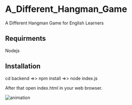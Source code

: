 # A_Different_Hangman_Game
A Different Hangman Game for English Learners

## Requirments
Nodejs

## Installation

cd backend =>> npm install =>>   node index.js

After that open index.html in your web browser.

![animation](https://user-images.githubusercontent.com/76918361/124607196-492b1700-de76-11eb-9fff-058eaa1bfb8f.gif)
